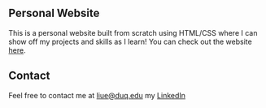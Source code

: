 ## Personal Website
This is a personal website built from scratch using HTML/CSS where I can show off my projects and skills as I learn! You can check out the website [here](https://ericliu.website/).
## Contact
Feel free to contact me at liue@duq.edu my [LinkedIn](https://www.linkedin.com/in/ericliu-in/)
